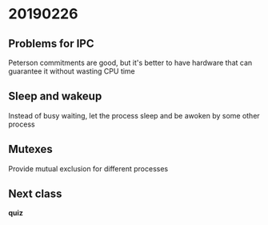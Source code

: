 # 20190226

## Problems for IPC
Peterson commitments are good, but it's better to have hardware that can guarantee it without wasting CPU time

## Sleep and wakeup
Instead of busy waiting, let the process sleep and be awoken by some other process

## Mutexes
Provide mutual exclusion for different processes

## Next class
**quiz**
